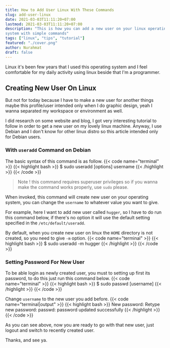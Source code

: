 ```yaml
---
title: How to Add User Linux With These Commands
slug: add-user-linux
date: 2021-03-03T11:11:20+07:00
lastmod: 2021-03-03T11:11:20+07:00
description: "This is how you can add a new user on your linux operating
system with simple commands"
tags: ["linux", "tips", "tutorial"]
featured: "./cover.png"
author: Nurahmat
draft: false
---
```

Linux it's been few years that I used this operating system and I feel
comfortable for my daily activity using linux beside that I'm a programmer.

## Creating New User On Linux
But not for today because I have to make a new user for another things
maybe this profile/user intended only when I do graphic design, yeah I
wanna separated my workspace or environment as well.

I did research on some website and blog, I got very interesting
tutorial to follow in order to get a new user on my lovely linux machine.
Anyway, I use Debian and I don't know for other linux distro so this
article intended only for Debian users.

### With `useradd` Command on Debian
The basic syntax of this command is as follow.
{{< code name="terminal" >}}
{{< highlight bash >}}
$ sudo useradd [options] username
{{< /highlight >}}
{{< /code >}}

> Note ! this command requires superuser privileges so if you wanna make
the command works properly, use `sudo` please.

When invoked, this command will create new user on your operating system,
you can change the `username` to whatever value you want to give.

For example, here I want to add new user called `hugger`, so I have to do
run this command below, if there's no option it will use the default
setting specified in the `/etc/default/useradd`.

By default, when you create new user on linux the `HOME` directory is not
created, so you need to give `-m` option.
{{< code name="terminal" >}}
{{< highlight bash >}}
$ sudo useradd -m hugger
{{< /highlight >}}
{{< /code >}}

### Setting Password For New User
To be able login as newly created user, you must to setting up first its
password, to do this just run this command below.
{{< code name="terminal" >}}
{{< highlight bash >}}
$ sudo passwd [username]
{{< /highlight >}}
{{< /code >}}

Change `username` to the new user you add before.
{{< code name="terminal|output" >}}
{{< highlight bash >}}
New password:
Retype new password:
passwd: password updated successfully
{{< /highlight >}}
{{< /code >}}

As you can see above, now you are ready to go with that new user, just
logout and switch to recently created user.

Thanks, and see ya.
